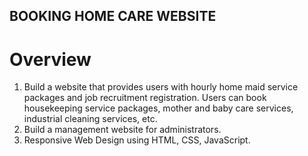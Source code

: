 ## BOOKING HOME CARE WEBSITE 
# Overview
1. Build a website that provides users with hourly home maid service packages and job recruitment registration. Users can book housekeeping service packages, mother and baby care services, industrial cleaning services, etc.
2. Build a management website for administrators.
3. Responsive Web Design using HTML, CSS, JavaScript.
